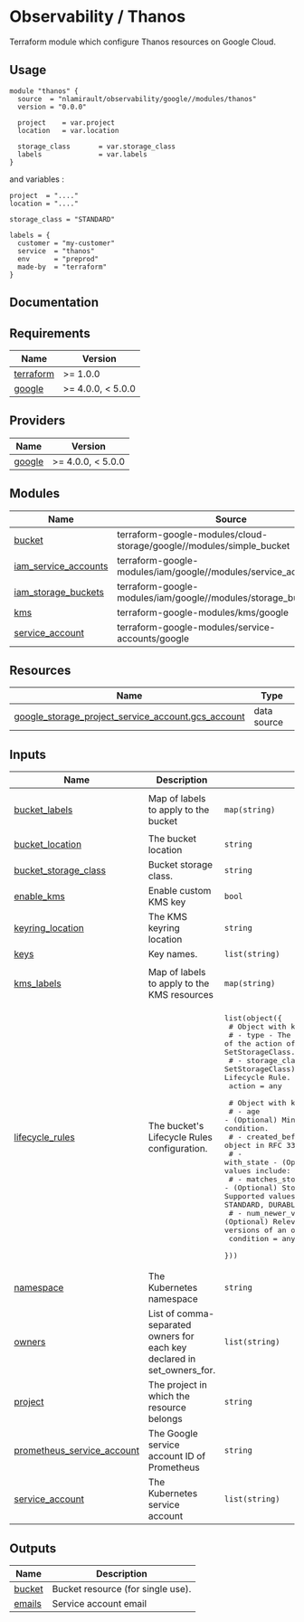 # Observability / Thanos

Terraform module which configure Thanos resources on Google Cloud.

## Usage

```hcl
module "thanos" {
  source  = "nlamirault/observability/google//modules/thanos"
  version = "0.0.0"

  project    = var.project
  location   = var.location

  storage_class       = var.storage_class
  labels              = var.labels
}
```

and variables :

```hcl
project  = "...."
location = "...."

storage_class = "STANDARD"

labels = {
  customer = "my-customer"
  service  = "thanos"
  env      = "preprod"
  made-by  = "terraform"
}
```

## Documentation

<!-- BEGINNING OF PRE-COMMIT-TERRAFORM DOCS HOOK -->
## Requirements

| Name | Version |
|------|---------|
| <a name="requirement_terraform"></a> [terraform](#requirement\_terraform) | >= 1.0.0 |
| <a name="requirement_google"></a> [google](#requirement\_google) | >= 4.0.0, < 5.0.0 |

## Providers

| Name | Version |
|------|---------|
| <a name="provider_google"></a> [google](#provider\_google) | >= 4.0.0, < 5.0.0 |

## Modules

| Name | Source | Version |
|------|--------|---------|
| <a name="module_bucket"></a> [bucket](#module\_bucket) | terraform-google-modules/cloud-storage/google//modules/simple_bucket | 3.1.0 |
| <a name="module_iam_service_accounts"></a> [iam\_service\_accounts](#module\_iam\_service\_accounts) | terraform-google-modules/iam/google//modules/service_accounts_iam | 7.4.0 |
| <a name="module_iam_storage_buckets"></a> [iam\_storage\_buckets](#module\_iam\_storage\_buckets) | terraform-google-modules/iam/google//modules/storage_buckets_iam | 7.4.0 |
| <a name="module_kms"></a> [kms](#module\_kms) | terraform-google-modules/kms/google | 2.1.0 |
| <a name="module_service_account"></a> [service\_account](#module\_service\_account) | terraform-google-modules/service-accounts/google | 4.0.3 |

## Resources

| Name | Type |
|------|------|
| [google_storage_project_service_account.gcs_account](https://registry.terraform.io/providers/hashicorp/google/latest/docs/data-sources/storage_project_service_account) | data source |

## Inputs

| Name | Description | Type | Default | Required |
|------|-------------|------|---------|:--------:|
| <a name="input_bucket_labels"></a> [bucket\_labels](#input\_bucket\_labels) | Map of labels to apply to the bucket | `map(string)` | <pre>{<br>  "made-by": "terraform"<br>}</pre> | no |
| <a name="input_bucket_location"></a> [bucket\_location](#input\_bucket\_location) | The bucket location | `string` | n/a | yes |
| <a name="input_bucket_storage_class"></a> [bucket\_storage\_class](#input\_bucket\_storage\_class) | Bucket storage class. | `string` | `"MULTI_REGIONAL"` | no |
| <a name="input_enable_kms"></a> [enable\_kms](#input\_enable\_kms) | Enable custom KMS key | `bool` | n/a | yes |
| <a name="input_keyring_location"></a> [keyring\_location](#input\_keyring\_location) | The KMS keyring location | `string` | n/a | yes |
| <a name="input_keys"></a> [keys](#input\_keys) | Key names. | `list(string)` | `[]` | no |
| <a name="input_kms_labels"></a> [kms\_labels](#input\_kms\_labels) | Map of labels to apply to the KMS resources | `map(string)` | <pre>{<br>  "made-by": "terraform"<br>}</pre> | no |
| <a name="input_lifecycle_rules"></a> [lifecycle\_rules](#input\_lifecycle\_rules) | The bucket's Lifecycle Rules configuration. | <pre>list(object({<br>    # Object with keys:<br>    # - type - The type of the action of this Lifecycle Rule. Supported values: Delete and SetStorageClass.<br>    # - storage_class - (Required if action type is SetStorageClass) The target Storage Class of objects affected by this Lifecycle Rule.<br>    action = any<br><br>    # Object with keys:<br>    # - age - (Optional) Minimum age of an object in days to satisfy this condition.<br>    # - created_before - (Optional) Creation date of an object in RFC 3339 (e.g. 2017-06-13) to satisfy this condition.<br>    # - with_state - (Optional) Match to live and/or archived objects. Supported values include: "LIVE", "ARCHIVED", "ANY".<br>    # - matches_storage_class - (Optional) Storage Class of objects to satisfy this condition. Supported values include: MULTI_REGIONAL, REGIONAL, NEARLINE, COLDLINE, STANDARD, DURABLE_REDUCED_AVAILABILITY.<br>    # - num_newer_versions - (Optional) Relevant only for versioned objects. The number of newer versions of an object to satisfy this condition.<br>    condition = any<br>  }))</pre> | <pre>[<br>  {<br>    "action": {<br>      "type": "Delete"<br>    },<br>    "condition": {<br>      "age": 365,<br>      "with_state": "ANY"<br>    }<br>  }<br>]</pre> | no |
| <a name="input_namespace"></a> [namespace](#input\_namespace) | The Kubernetes namespace | `string` | n/a | yes |
| <a name="input_owners"></a> [owners](#input\_owners) | List of comma-separated owners for each key declared in set\_owners\_for. | `list(string)` | `[]` | no |
| <a name="input_project"></a> [project](#input\_project) | The project in which the resource belongs | `string` | n/a | yes |
| <a name="input_prometheus_service_account"></a> [prometheus\_service\_account](#input\_prometheus\_service\_account) | The Google service account ID of Prometheus | `string` | n/a | yes |
| <a name="input_service_account"></a> [service\_account](#input\_service\_account) | The Kubernetes service account | `list(string)` | n/a | yes |

## Outputs

| Name | Description |
|------|-------------|
| <a name="output_bucket"></a> [bucket](#output\_bucket) | Bucket resource (for single use). |
| <a name="output_emails"></a> [emails](#output\_emails) | Service account email |
<!-- END OF PRE-COMMIT-TERRAFORM DOCS HOOK -->
